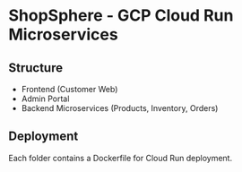 # ShopSphere - GCP Cloud Run Microservices

## Structure
- Frontend (Customer Web)
- Admin Portal
- Backend Microservices (Products, Inventory, Orders)

## Deployment
Each folder contains a Dockerfile for Cloud Run deployment.
